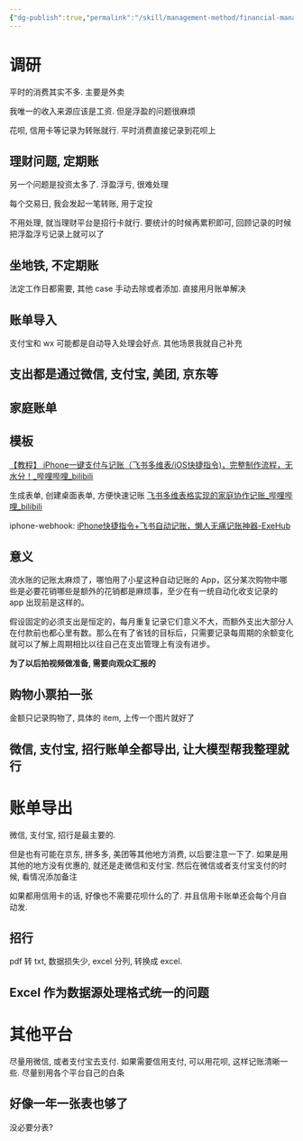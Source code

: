 ```yaml
---
{"dg-publish":true,"permalink":"/skill/management-method/financial-management/"}
---
```



# 调研

平时的消费其实不多. 主要是外卖

我唯一的收入来源应该是工资. 但是浮盈的问题很麻烦

花呗, 信用卡等记录为转账就行. 平时消费直接记录到花呗上

## 理财问题, 定期账

另一个问题是投资太多了. 浮盈浮亏, 很难处理

每个交易日, 我会发起一笔转账, 用于定投

不用处理, 就当理财平台是招行卡就行. 要统计的时候再累积即可, 回顾记录的时候把浮盈浮亏记录上就可以了

## 坐地铁, 不定期账

法定工作日都需要, 其他 case 手动去除或者添加. 直接用月账单解决

## 账单导入

支付宝和 wx 可能都是自动导入处理会好点. 其他场景我就自己补充

## 支出都是通过微信, 支付宝, 美团, 京东等

## 家庭账单

## 模板

[【教程】 iPhone一键支付与记账（飞书多维表/iOS快捷指令)，完整制作流程，无水分！\_哔哩哔哩\_bilibili](https://www.bilibili.com/video/BV1uC411p7Uz/?vd_source=f8573a6196003ad3683f1c1a403d3431)

生成表单, 创建桌面表单, 方便快速记账 [飞书多维表格实现的家庭协作记账\_哔哩哔哩\_bilibili](https://www.bilibili.com/video/BV1Gg411e7j7/?vd_source=f8573a6196003ad3683f1c1a403d3431)

iphone-webhook: [iPhone快捷指令+飞书自动记账，懒人无痛记账神器-ExeHub](https://www.exehub.net/424.html)

## 意义

流水账的记账太麻烦了，哪怕用了小星这种自动记账的 App，区分某次购物中哪些是必要花销哪些是额外的花销都是麻烦事，至少在有一统自动化收支记录的 app 出现前是这样的。

假设固定的必须支出是恒定的，每月重复记录它们意义不大，而额外支出大部分人在付款前也都心里有数。那么在有了省钱的目标后，只需要记录每周期的余额变化就可以了解上周期相比以往自己在支出管理上有没有进步。

**为了以后拍视频做准备, 需要向观众汇报的**

## 购物小票拍一张

金额只记录购物了, 具体的 item, 上传一个图片就好了

## 微信, 支付宝, 招行账单全都导出, 让大模型帮我整理就行

# 账单导出

微信, 支付宝, 招行是最主要的.

但是也有可能在京东, 拼多多, 美团等其他地方消费, 以后要注意一下了. 如果是用其他的地方没有优惠的, 就还是走微信和支付宝. 然后在微信或者支付宝支付的时候, 看情况添加备注

如果都用信用卡的话, 好像也不需要花呗什么的了. 并且信用卡账单还会每个月自动发.

## 招行

pdf 转 txt, 数据损失少, excel 分列, 转换成 excel.

## Excel 作为数据源处理格式统一的问题

# 其他平台

尽量用微信, 或者支付宝去支付. 如果需要信用支付, 可以用花呗, 这样记账清晰一些. 尽量别用各个平台自己的白条

## 好像一年一张表也够了

没必要分表?
